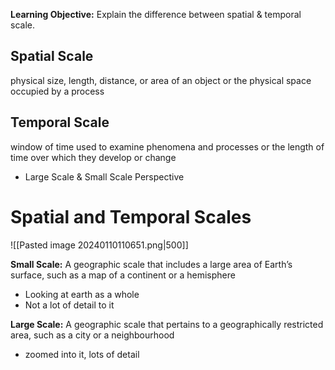**Learning Objective:**
Explain the difference between spatial & temporal scale.

## Spatial Scale
physical size, length, distance, or area of an object or the physical space occupied by a process
## Temporal Scale
window of time used to examine phenomena and processes or the length of time over which they develop or change
- Large Scale & Small Scale Perspective


# Spatial and Temporal Scales
![[Pasted image 20240110110651.png|500]]


**Small Scale:** 
A geographic scale that includes a large area of Earth’s surface, such as a map of a continent or a hemisphere
- Looking at earth as a whole
- Not a lot of detail to it

**Large Scale:** 
A geographic scale that pertains to a geographically restricted area, such as a city or a neighbourhood
- zoomed into it, lots of detail
